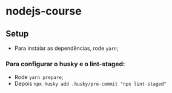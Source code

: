 # nodejs-course

## Setup
- Para instalar as dependências, rode `yarn`;

### Para configurar o husky e o lint-staged:
- Rode `yarn prepare`;
- Depois `npx husky add .husky/pre-commit "npx lint-staged"`
